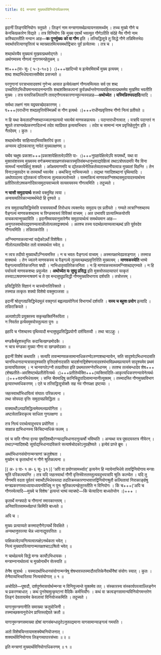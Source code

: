 ```yaml
---
title: 01 मन्त्राणां मुख्यार्थविनियोगाधिकरणम्

---
```


इदानीं लिङ्गविनियोगः स्तूयते । लिङ्गं नाम मन्त्राणामर्थप्रत्यायनसामर्थ्यम् । तच्च मुख्ये गौणे च केनचित्प्रकारेण विद्यते । तत्र विनियोगः किं मुख्य एवार्थे भवत्युत गौणेऽपीति संदेहे नैव गौणो नाम कश्चिदस्तीति मन्वान आह—**कः पुनर्मुख्यः को वा गौण** इति । तत्सिद्धिसूत्रे तु सिद्धे गौणे तन्निमित्तभेदः स्वार्थापरित्यागवृत्तित्वं च व्याख्यातमित्ययमर्थाद्विचारः पूर्वं प्रत्येतव्यः । तत्र च ।

शब्दार्थस्यैव मुख्यत्वं मुखवत्प्रथमोद्गतेः ।  
अर्थगम्यस्य गौणत्वं गुणागमनहेतुकम् ॥  


शा+++(पा॰ सू॰ ( ५-३-१०३ ) ।)+++खादिभ्यो य इत्येवमिवार्थे मुख्य इत्ययम् ।  
शब्दः शब्दाभिधेयत्वात्सर्वेष्वेव प्रसज्यते ॥  


परगुणानां परत्राभावादवश्यं गुणेभ्य आयात इत्येवंलक्षणं गौणत्वमित्यतः सर्व एव शब्द उच्चरितेऽभिधीयमानत्वादनन्यगतिः शब्दशक्तिकल्पनां कुर्वन्नर्थान्तरेणाव्यवहितत्वात्प्रथममेव मुखमिव भवतीति मुख्यः । तत्र परपरिकल्पितानि तावद्गौणत्वकारणान्युपन्यस्यन्नाह—**अथोच्येत । यस्मिन्निरुपपदादि**त्यादि ।

सर्वथा लक्षणं नाम यद्व्यवच्छेदकारणम् ।  
प+++(पराधीना शब्दप्रवृत्तिर्यस्मिन्नर्थे स गौण इत्यर्थः ।)+++राधीनप्रवृत्तिश्च गौणो नित्यं प्रतीयते ॥  


न हि यथा केवलादग्निशब्दाज्ज्वलनप्रत्ययो भवत्येवं माणवकप्रत्ययः । पदान्तराधीनत्वात् । यत्रापि पदान्तरं न श्रूयते तत्राप्यर्थप्रकरणादिलभ्यं तदेव व्याप्रियत इत्यव्यभिचारः । तदेव च सामान्यं नाम प्रवृत्तिहेतुर्गुण इति । नैतदेवम् । कुतः ।

शब्दार्थस्यैव साहित्यादभिव्यक्तिरियं कृता ।  
अन्यस्य द्योतकत्वात्तु नापेतं मुख्यलक्षणम् ॥  


यथैव चक्षुषः प्रकाशा+++(प्रकाशापेक्षितत्वेऽपीति पा॰ ।)+++नुग्रहापेक्षित्वेऽपि रूपमर्थो, यथा वा मुक्तसंशयस्य मुख्यस्य वर्णक्रममात्राग्रहणसंस्कारस्मृतिसंबन्धानुभवाद्यपेक्षित्वं तथाऽत्रोपपदमपि नैव विना सामर्थ्यं नामापेक्षितुं शक्यते । अपेक्ष्यमाणमपि च द्योतकत्वेनेतिकर्तव्यतास्थानीयत्वान्न मुख्यतां विहन्ति । तेन विनाऽप्युपपदेन स तस्यार्थो भवत्येव । कथंचित्तु नाभिव्यज्यते । तद्यथा गवादिशब्दानां पृथिव्यादिः । अथोपपदस्य द्योतकत्वं परित्यज्य तुल्यकल्पतोच्यते । यस्मान्नित्यं माणवकाग्निशब्दसमुदायादस्यार्थस्य प्रतीतिरतोऽश्वकर्णादिवत्समुदायवाच्यत्वे सत्यवयवस्य गौणत्वमिति । तदुच्यते ।

**न चासौ समुदायार्थः** शक्यो वक्तुमिह त्वया ।  
अन्वयव्यतिरेकाभ्यामर्थभेदो हि दृश्यते ॥  


तत्र समुदायप्रसिद्धिर्भवति यत्रावयवार्थौ तिरोधाय त्यक्तभेदः समुदाय एव प्रतीयते । गम्यते त्वत्राग्निशब्दस्य पैङ्गल्यं माणवकशब्दस्य च पिण्डस्वरूपं विविक्तं वाच्यम् । अत उभावपि प्रात्यात्मिकयोरपि वाचकत्वान्मुख्याविति । इदानीमवयवानुसारेणैव समुदायार्थत्वं समर्थयमान आह—अनुगतस्वार्थपदद्वयगम्यत्वान्नीलोत्पलवद्वाक्यार्थः । अतश्च तस्य पदार्थप्रत्याय्यत्वाच्छब्दं प्रति पूर्ववदेव गौणत्वमिति । तन्निराकरोति ।

अग्निमाणवकत्वाभ्यां यद्येकोऽर्थो विशेषितः ।  
नीलोत्पलवदिष्येत ततो वाक्यार्थता भवेत् ॥  


न त्वत्र तदीयो मुख्यार्थोऽग्नित्वमस्ति । न च भवतः पैङ्गल्यं वाच्यम् । अस्मत्पक्षाभेदप्रसङ्गात् । तस्मान्न वाक्यार्थः । तेन ज्वलने माणवकस्य च पैङ्गल्ये तुल्यवच्छब्दप्रवृत्तिरिति मुख्यत्वम् । **माणवकस्येति** भाष्ये पैङ्गल्यव्यतिरेकजनिता षष्ठी । नाभिधातृव्यतिरेकजनिता । न हि माणवकस्वरूपमग्निशब्दाद्गम्यते । न हि पर्यायत्वे माणवकशब्दः प्रयुज्येत । **अथोच्येत यः सुष्ठु प्रसिद्ध** इति मुक्त्वोपपदव्यापारं यत्कृतं तस्याऽऽश्रयणमनाश्रयणं च ते एव मन्दसुष्ठुप्रसिद्धी गौणमुख्यविभागाय दर्शयति । तत्रोत्तरम् ।

प्रसिद्धिरिति विज्ञानं न चास्योनातिरिक्तते ।  
तस्मान्न तत्कृतः शक्यो विशेषो वक्तुमञ्जसा ॥  


इदानीं श्रोतृगतप्रसिद्धिभेदमूलं वक्तृगतं बह्वल्पप्रयोगित्वं विभागार्थं दर्शयति । **यस्य च बहुशः प्रयोग** इत्यादि । तन्निराक्रियते ।

अल्पशोऽपि प्रयुक्तस्य सकृच्छक्तिर्निरूपिता ।  
न निवर्तत इत्येवमुमयोस्तुल्यता पुनः ॥  


इहापि च गोशब्दस्य पृथिव्यादौ मन्दसुष्ठुप्रसिद्धिप्रयोगौ दर्शयितव्यौ । तथा चाऽऽहुः ।

मण्डकैर्बहुशस्तृप्तिः कदाचित्खण्डमोदकैः ।  
न चात्र मण्डका मुख्या गौणा वा खण्डमोदकाः ॥  


इदानीं विशेषं कथयति । सत्यपि तावन्माणवकसामानाधिकरण्येऽरुणाशब्दन्यायेन, सति सादृश्येऽभिधानादसति चानभिधानादन्यत्रासादृश्यवति वृत्तिदर्शनादसति चादर्शनाद्विशेषणत्वादवश्यंभाविप्रथमप्रत्यायने सादृश्यमेव प्रथमं प्रत्याययितव्यम् । न चानवगतेऽग्नौ तत्प्रतीयत इति प्रथमतरमग्नेरभिधानम् । ततश्च तत्संबन्धादेव शेष+++(शेषप्रतीतेः-अवशिष्टार्थप्रतीतेरित्यर्थः ।)+++प्रतीतेर्व्यक्ति+++(व्यक्तिवदिति-आकृत्यधिकरणन्यायेनेत्यर्थः ।)+++वदनभिधेयत्वम् । सन्ति चैवमादिषु कानिचिद्रूपादिसामान्यानीत्युक्तम् । तस्मादस्ति गौणमुख्यविभाग इत्यारम्भमधिकरणम् । एते च तत्सिद्धिसूत्रोक्तैः सह नव गौणपक्षा द्रष्टव्याः ।

जहत्स्वार्थाभिधायित्वं संघातः परिकल्पना ।  
तथा सोपपदा वृत्तिः समुदायप्रसिद्धिता ॥  


वाक्यार्थोऽल्पप्रसिद्धित्वमेवमल्पप्रयोगिता ।  
अष्टावेतान्निराकृत्य साधिता गुणलक्षणा ॥  


तत्र नित्यं परार्थत्वादुभयत्र प्रयोगिता ।  
साक्षान्न ह्यभिधानस्य किंचिदभ्यधिकं फलम् ॥  


एवं च सति गौण्या वृत्त्या पूषादिशब्दैरग्न्याद्यभिधानादनुत्कर्षो भविष्यति । अन्यथा यत्र पूषादयस्तत्र नीयेरन् । तथाऽग्न्यादिशब्दैः सूर्याद्यभिधानादविकारे सत्यार्षचोदकोऽनुग्रहीष्यते । इत्येवं प्राप्ते ब्रूमः ।

अर्थाभिधानसंयोगान्मन्त्राणां क्रतुशेषता ।  
मुख्येन च कृतार्थानां न गौणे श्रुतिकल्पना ॥  


 \[( अ॰ २ पा॰ १ अ॰ ६ सू॰ ३१ )\] ‘अपि वा प्रयोगसामर्थ्यात्’ इत्यनेन हि न्यायेनाभिधेये तावद्विनियोगाय मन्त्राः श्रुतिं परिकल्पयन्ति । तत्र यदि जहत्स्वार्था गौणी वृत्तिर्भवेत्ततस्तुल्यवदुभयत्रापि श्रुतिः कल्प्येत । यदि तु गौणमपि वदता पूर्वतरं स्वार्थोऽभिधेयस्तदा तदतिक्रमकारणाभावात्तद्विनियोगश्रुतौ कल्पितायां निराकाङ्क्षेषु मन्त्रप्रकरणस्वाध्यायाध्ययनविधिषु न पुनः श्रुतिकल्पनहेतुरस्तीति न विनियोगः । किं च+++(‘अपि च गौणस्येत्यादि—मुख्ये च विशेषः’ इत्यन्तं भाष्यं व्याचष्टे—किं चेत्यादिना बाध्यतेन्तेन ।)+++ ।

कृतार्थे मन्त्रपाठे च गौणानां स्मारकान्तरम् ।  
अनिवारितसामर्थ्यप्राप्तं किमिति बाध्यते ॥  


अपि च ।

मुख्यः प्रत्याय्यते कस्माद्गौणेऽप्यर्थे विवक्षिते ।  
अन्यथानुपपत्त्या चेन्न ध्यानाद्युपपत्तितः ॥  


पाक्षिकत्वेऽप्यनित्यत्वात्पक्षेऽनर्थकता भवेत् ।  
नित्यं मुख्यापरित्यागान्मत्पक्षश्चाऽऽश्रितो भवेत् ॥  


न चार्थप्रत्यये सिद्धे मन्त्रः कार्योऽभिधायकः ।  
मन्त्राम्नानार्थवत्त्वं च मुख्येनार्थेन सेत्स्यति ॥  


तेनैष सूत्रार्थः । यस्मादर्थाभिधानसंयोगान्मन्त्रेषु शेषभावस्तस्मादौत्पत्तिकेनैवार्थेनैषां संयोगः स्यात् । कुतः । तेनैवाव्यभिचारितया नित्यसंयोगात् ॥ १ ॥

अचोदिते—पूषादौ, दर्शपूर्णमासयोर्थन्मन्त्रा न विनियुज्यन्ते युक्तमेव तत् । संस्कारस्य संस्कार्यपरत्वाल्लिङ्गेन च प्रकरणबाधात् । कथं पुनरेषामुत्कृष्टानां वैदिकैः कर्मभिर्योगः । कथं वा क्रत्वङ्गसामान्यविनियोगमन्तरेण लिङ्गं देवतायामेव केवलायां विनियोजकमिति । तदुच्यते ।

यागानुमन्त्रणानीति समाख्या क्रतुयोजिनी ।  
तस्माच्छक्त्यनुरोधेन प्राप्तिस्तद्देवते क्रतौ ॥  


यागानुमन्त्रणसमाख्या ह्येषां यागसंबन्धादृतेऽनुपपद्यमाना यागसामान्याङ्गत्वं गमयति ।

अतो विशेषचिन्तायामशक्येष्वनियोजनात् ।  
शक्यार्थविनियोगाय लिङ्गव्यापारसंभवः ॥ २ ॥  


इति मन्त्राणां मुख्यार्थविनियोगाधिकरणम् ॥ १ ॥
